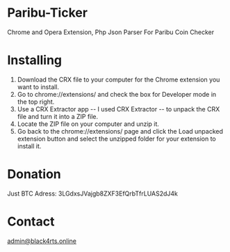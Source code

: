 # Paribu-Ticker
Chrome and Opera Extension, Php Json Parser For Paribu Coin Checker
# Installing
1. Download the CRX file to your computer for the Chrome extension you want to install.
2. Go to chrome://extensions/ and check the box for Developer mode in the top right.
3. Use a CRX Extractor app -- I used CRX Extractor -- to unpack the CRX file and turn it into a ZIP file.
4. Locate the ZIP file on your computer and unzip it.
5. Go back to the chrome://extensions/ page and click the Load unpacked extension button and select the unzipped folder for your extension to install it.
# Donation
 Just BTC Adress: 3LGdxsJVajgb8ZXF3EfQrbTfrLUAS2dJ4k
# Contact
 admin@black4rts.online

